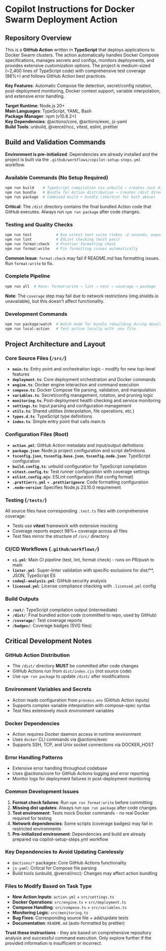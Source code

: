 # Copilot Instructions for Docker Swarm Deployment Action

## Repository Overview

This is a **GitHub Action** written in **TypeScript** that deploys applications
to Docker Swarm clusters. The action automatically handles Docker Compose
specifications, manages secrets and configs, monitors deployments, and provides
extensive customization options. The project is medium-sized (~2,400 lines of
TypeScript code) with comprehensive test coverage (98%+) and follows GitHub
Action best practices.

**Key Features**: Automatic Compose file detection, secret/config rotation,
post-deployment monitoring, Docker context support, variable interpolation, and
extensive error handling.

**Target Runtime**: Node.js 20+  
**Main Languages**: TypeScript, YAML, Bash  
**Package Manager**: npm (v10.8.2+)  
**Key Dependencies**: @actions/core, @actions/exec, js-yaml  
**Build Tools**: unbuild, @vercel/ncc, vitest, eslint, prettier

## Build and Validation Commands

**Environment is pre-initialized**: Dependencies are already installed and the
project is built via the `.github/workflows/copilot-setup-steps.yml` workflow.

### Available Commands (No Setup Required)

```bash
npm run build    # TypeScript compilation via unbuild → creates /out directory
npm run bundle   # Bundle for Action distribution → creates /dist directory
npm run package  # Combined build + bundle (shortcut for both above)
```

**Critical**: The `/dist` directory contains the final bundled Action code that
GitHub executes. Always run `npm run package` after code changes.

### Testing and Quality Checks

```bash
npm run test           # Run vitest test suite (takes ~2 seconds, expect 98%+ coverage)
npm run lint           # ESLint checking (must pass)
npm run format:check   # Prettier formatting check
npm run format:write   # Fix formatting issues automatically
```

**Common Issue**: `format:check` may fail if README.md has formatting issues.
Run `format:write` to fix.

### Complete Pipeline

```bash
npm run all  # Runs: format:write → lint → test → coverage → package
```

**Note**: The `coverage` step may fail due to network restrictions
(img.shields.io unavailable), but this doesn't affect functionality.

### Development Commands

```bash
npm run package:watch  # Watch mode for bundle rebuilding during development
npm run local-action   # Test action locally with .env file
```

## Project Architecture and Layout

### Core Source Files (`/src/`)

- **`main.ts`**: Entry point and orchestration logic - modify for new top-level
  features
- **`deployment.ts`**: Core deployment orchestration and Docker commands
- **`engine.ts`**: Docker engine interaction and command execution
- **`compose.ts`**: Docker Compose file parsing, validation, and manipulation
- **`variables.ts`**: Secret/config management, rotation, and pruning logic
- **`monitoring.ts`**: Post-deployment health checking and service monitoring
- **`settings.ts`**: Input parsing and configuration management
- **`utils.ts`**: Shared utilities (interpolation, file operations, etc.)
- **`types.d.ts`**: TypeScript type definitions
- **`index.ts`**: Simple entry point that calls main.ts

### Configuration Files (Root)

- **`action.yml`**: GitHub Action metadata and input/output definitions
- **`package.json`**: Node.js project configuration and script definitions
- **`tsconfig.json`**, **`tsconfig.base.json`**, **`tsconfig.node.json`**:
  TypeScript configuration
- **`build.config.ts`**: unbuild configuration for TypeScript compilation
- **`vitest.config.ts`**: Test runner configuration with coverage settings
- **`eslint.config.mjs`**: ESLint configuration (flat config format)
- **`.prettierrc.yml`** + **`.prettierignore`**: Code formatting configuration
- **`.node-version`**: Specifies Node.js 23.10.0 requirement

### Testing (`/tests/`)

All source files have corresponding `.test.ts` files with comprehensive
coverage:

- Tests use **vitest** framework with extensive mocking
- Coverage reports expect 98%+ coverage across all files
- Test files mirror the structure of `/src/` directory

### CI/CD Workflows (`.github/workflows/`)

- **`ci.yml`**: Main CI pipeline (test, lint, format check) - runs on PR/push to
  main
- **`linter.yml`**: Super-linter validation with specific exclusions for
  dist/\*\*, JSON, TypeScript ES
- **`codeql-analysis.yml`**: GitHub security analysis
- **`licensed.yml`**: License compliance checking with `.licensed.yml` config

### Build Outputs

- **`/out/`**: TypeScript compilation output (intermediate)
- **`/dist/`**: Final bundled action code (committed to repo, used by GitHub)
- **`/coverage/`**: Test coverage reports
- **`/badges/`**: Coverage badges (SVG files)

## Critical Development Notes

### GitHub Action Distribution

- The `/dist/` directory **MUST** be committed after code changes
- GitHub Actions run from `dist/index.cjs` (not source code)
- Use `npm run package` to update `/dist/` after modifications

### Environment Variables and Secrets

- Action reads configuration from `process.env` (GitHub Action inputs)
- Supports complex variable interpolation with compose-spec syntax
- Test files extensively mock environment variables

### Docker Dependencies

- Action requires Docker daemon access in runtime environment
- Uses `docker` CLI commands via @actions/exec
- Supports SSH, TCP, and Unix socket connections via DOCKER_HOST

### Error Handling Patterns

- Extensive error handling throughout codebase
- Uses @actions/core for GitHub Actions logging and error reporting
- Monitor logs for deployment failures in post-deployment monitoring

### Common Development Issues

1. **Format check failures**: Run `npm run format:write` before committing
2. **Missing dist updates**: Always run `npm run package` after code changes
3. **Test environment**: Tests mock Docker commands - no real Docker required
   for testing
4. **Network dependencies**: Some scripts (coverage badges) may fail in
   restricted environments
5. **Pre-initialized environment**: Dependencies and build are already prepared
   via copilot-setup-steps.yml workflow

### Key Dependencies to Avoid Updating Carelessly

- `@actions/*` packages: Core GitHub Actions functionality
- `js-yaml`: Critical for Compose file parsing
- Build tools (unbuild, @vercel/ncc): Changes may affect action bundling

### Files to Modify Based on Task Type

- **New Action Inputs**: `action.yml` + `src/settings.ts`
- **Docker Operations**: `src/engine.ts` + `src/deployment.ts`
- **Compose Handling**: `src/compose.ts` + `src/variables.ts`
- **Monitoring Logic**: `src/monitoring.ts`
- **Bug Fixes**: Corresponding source file + add/update tests
- **Documentation**: `README.md` (auto-formatted by prettier)

**Trust these instructions** - they are based on comprehensive repository
analysis and successful command execution. Only explore further if the provided
information is insufficient or incorrect.

